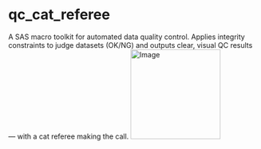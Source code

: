 # qc_cat_referee
A SAS macro toolkit for automated data quality control. Applies integrity constraints to judge datasets (OK/NG) and outputs clear, visual QC results — with a cat referee making the call.
<img width="180" height="180" alt="Image" src="https://github.com/user-attachments/assets/847d3d66-674e-4502-92d5-21259b7072d2" />
